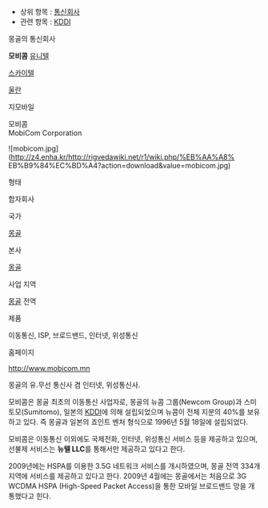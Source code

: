   * 상위 항목 : [통신회사](%ED%86%B5%EC%8B%A0%ED%9A%8C%EC%82%AC.md)
  * 관련 항목 : [KDDI](KDDI.md)

몽골의 통신회사

**모비콤**
[유니텔](%EC%9C%A0%EB%8B%88%ED%85%94.md)

[스카이텔](%EC%8A%A4%EC%B9%B4%EC%9D%B4%ED%85%94.md)

[울란](%EC%9A%B8%EB%9E%80.md)

지모바일

  

모비콤  
MobiCom Corporation

![mobicom.jpg](http://z4.enha.kr/http://rigvedawiki.net/r1/wiki.php/%EB%AA%A8%
EB%B9%84%EC%BD%A4?action=download&value=mobicom.jpg)

형태

합자회사

국가

[몽골](%EB%AA%BD%EA%B3%A8.md)

본사

[몽골](%EB%AA%BD%EA%B3%A8.md)

사업 지역

[몽골](%EB%AA%BD%EA%B3%A8.md) 전역

제품

이동통신, ISP, 브로드밴드, 인터넷, 위성통신

홈페이지

<http://www.mobicom.mn>

  
몽골의 유.무선 통신사 겸 인터넷, 위성통신사.

모비콤은 몽골 최초의 이동통신 사업자로, 몽골의 뉴콤 그룹(Newcom Group)과 스미토모(Sumitomo), 일본의
[KDDI](KDDI.md)에 의해 설립되었으며 뉴콤이 전체 지분의 40%를 보유하고 있다. 즉 몽골과 일본의 죠인트 벤처 형식으로
1996년 5월 18일에 설립되었다.  

모비콤은 이동통신 이외에도 국제전화, 인터넷, 위성통신 서비스 등을 제공하고 있으며, 선불제 서비스는 **뉴텔 LLC**를 통해서만 제공하고
있다고 한다.

2009년에는 HSPA를 이용한 3.5G 네트워크 서비스를 개시하였으며, 몽골 전역 334개 지역에 서비스를 제공하고 있다고 한다.
2009년 4월에는 몽골에서는 처음으로 3G WCDMA HSPA (High-Speed Packet Access)을 통한 모바일 브로드밴드
망을 개통했다고 힌다.

